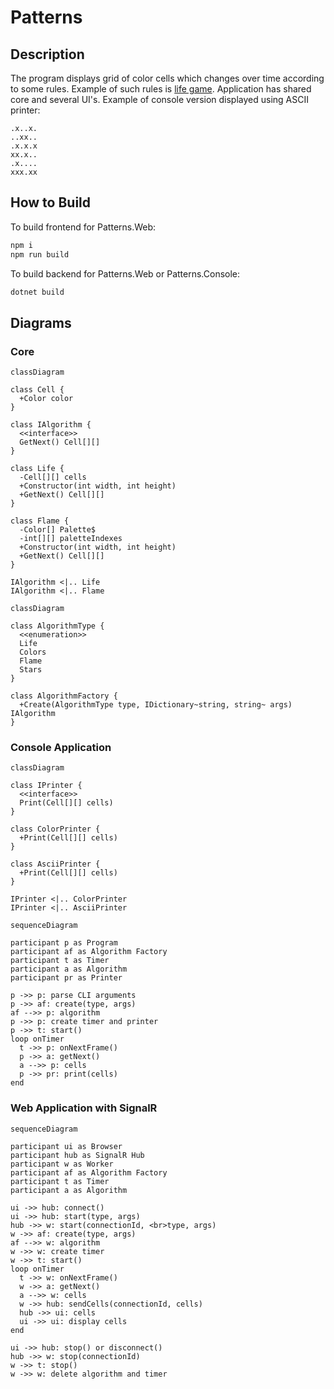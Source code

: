 # Patterns

## Description

The program displays grid of color cells which changes over time according to some rules. Example of such rules is [life game](https://en.m.wikipedia.org/wiki/Conway%27s_Game_of_Life).
Application has shared core and several UI's.
Example of console version displayed using ASCII printer:
```
.x..x.
..xx..
.x.x.x
xx.x..
.x....
xxx.xx
```

## How to Build

To build frontend for Patterns.Web:
```bash
npm i
npm run build
```

To build backend for Patterns.Web or Patterns.Console:
```bash
dotnet build
```

## Diagrams

### Core

```mermaid
classDiagram

class Cell {
  +Color color
}

class IAlgorithm {
  <<interface>>
  GetNext() Cell[][]
}

class Life {
  -Cell[][] cells
  +Constructor(int width, int height)
  +GetNext() Cell[][]
}

class Flame {
  -Color[] Palette$
  -int[][] paletteIndexes
  +Constructor(int width, int height)
  +GetNext() Cell[][]
}

IAlgorithm <|.. Life
IAlgorithm <|.. Flame
```

```mermaid
classDiagram

class AlgorithmType {
  <<enumeration>>
  Life
  Colors
  Flame
  Stars
}

class AlgorithmFactory {
  +Create(AlgorithmType type, IDictionary~string, string~ args) IAlgorithm
}
```

### Console Application

```mermaid
classDiagram

class IPrinter {
  <<interface>>
  Print(Cell[][] cells)
}

class ColorPrinter {
  +Print(Cell[][] cells)
}

class AsciiPrinter {
  +Print(Cell[][] cells)
}

IPrinter <|.. ColorPrinter
IPrinter <|.. AsciiPrinter
```

```mermaid
sequenceDiagram

participant p as Program
participant af as Algorithm Factory
participant t as Timer
participant a as Algorithm
participant pr as Printer

p ->> p: parse CLI arguments
p ->> af: create(type, args)
af -->> p: algorithm
p ->> p: create timer and printer
p ->> t: start()
loop onTimer
  t ->> p: onNextFrame()
  p ->> a: getNext()
  a -->> p: cells
  p ->> pr: print(cells)
end
```

### Web Application with SignalR

```mermaid
sequenceDiagram

participant ui as Browser
participant hub as SignalR Hub
participant w as Worker
participant af as Algorithm Factory
participant t as Timer
participant a as Algorithm

ui ->> hub: connect()
ui ->> hub: start(type, args)
hub ->> w: start(connectionId, <br>type, args)
w ->> af: create(type, args)
af -->> w: algorithm
w ->> w: create timer
w ->> t: start()
loop onTimer
  t ->> w: onNextFrame()
  w ->> a: getNext()
  a -->> w: cells
  w ->> hub: sendCells(connectionId, cells)
  hub ->> ui: cells
  ui ->> ui: display cells
end

ui ->> hub: stop() or disconnect()
hub ->> w: stop(connectionId)
w ->> t: stop()
w ->> w: delete algorithm and timer
```
